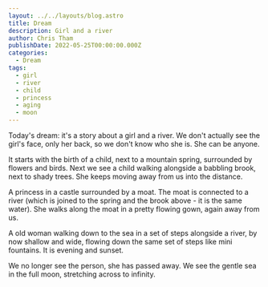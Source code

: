 ```yaml
---
layout: ../../layouts/blog.astro
title: Dream
description: Girl and a river
author: Chris Tham
publishDate: 2022-05-25T00:00:00.000Z
categories:
  - Dream
tags:
  - girl
  - river
  - child
  - princess
  - aging
  - moon
---
```


Today's dream: it's a story about a girl and a river. We don't actually see the girl's face, only her back, so we don't know who she is. She can be anyone.

It starts with the birth of a child,  next to a mountain spring, surrounded by flowers and birds.
Next we see a child walking alongside a babbling brook, next to shady trees. She keeps moving away from us into the distance.

A princess in a castle surrounded by a moat. The moat is connected to a river (which is joined to the spring and the brook above - it is the same water). She walks along the moat in a pretty flowing gown, again away from us.

A old woman walking down to the sea in a set of steps alongside a river, by now shallow and wide, flowing down the same set of steps like mini fountains. It is evening and sunset.

We no longer see the person, she has passed away. We see the gentle sea in the full moon, stretching across to infinity.

